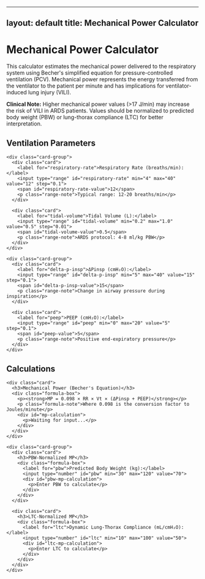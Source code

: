 
---
layout: default
title: Mechanical Power Calculator
---
<script src="https://polyfill.io/v3/polyfill.min.js?features=es6"></script>
<script id="MathJax-script" async src="https://cdn.jsdelivr.net/npm/mathjax@3/es5/tex-mml-chtml.js"></script>

<div class="container">
  <div class="intro">
    <h1>Mechanical Power Calculator</h1>
    <p>This calculator estimates the mechanical power delivered to the respiratory system using Becher's simplified equation for pressure-controlled ventilation (PCV). Mechanical power represents the energy transferred from the ventilator to the patient per minute and has implications for ventilator-induced lung injury (VILI).</p>
    <p class="clinical-note"><strong>Clinical Note:</strong> Higher mechanical power values (>17 J/min) may increase the risk of VILI in ARDS patients. Values should be normalized to predicted body weight (PBW) or lung-thorax compliance (LTC) for better interpretation.</p>
  </div>

  <div class="section">
    <h2>Ventilation Parameters</h2>
    
    <div class="card-group">
      <div class="card">
        <label for="respiratory-rate">Respiratory Rate (breaths/min):</label>
        <input type="range" id="respiratory-rate" min="4" max="40" value="12" step="0.1">
        <span id="respiratory-rate-value">12</span>
        <p class="range-note">Typical range: 12-20 breaths/min</p>
      </div>
      
      <div class="card">
        <label for="tidal-volume">Tidal Volume (L):</label>
        <input type="range" id="tidal-volume" min="0.2" max="1.0" value="0.5" step="0.01">
        <span id="tidal-volume-value">0.5</span>
        <p class="range-note">ARDS protocol: 4-8 ml/kg PBW</p>
      </div>
    </div>

    <div class="card-group">
      <div class="card">
        <label for="delta-p-insp">ΔPinsp (cmH₂O):</label>
        <input type="range" id="delta-p-insp" min="5" max="40" value="15" step="0.1">
        <span id="delta-p-insp-value">15</span>
        <p class="range-note">Change in airway pressure during inspiration</p>
      </div>
      
      <div class="card">
        <label for="peep">PEEP (cmH₂O):</label>
        <input type="range" id="peep" min="0" max="20" value="5" step="0.1">
        <span id="peep-value">5</span>
        <p class="range-note">Positive end-expiratory pressure</p>
      </div>
    </div>
  </div>

  <div class="section">
    <h2>Calculations</h2>
    
    <div class="card">
      <h3>Mechanical Power (Becher's Equation)</h3>
      <div class="formula-box">
        <p><strong>MP = 0.098 × RR × Vt × (ΔPinsp + PEEP)</strong></p>
        <p class="formula-note">Where 0.098 is the conversion factor to Joules/minute</p>
        <div id="mp-calculation">
          <p>Waiting for input...</p>
        </div>
      </div>
    </div>

    <div class="card-group">
      <div class="card">
        <h3>PBW-Normalized MP</h3>
        <div class="formula-box">
          <label for="pbw">Predicted Body Weight (kg):</label>
          <input type="number" id="pbw" min="30" max="120" value="70">
          <div id="pbw-mp-calculation">
            <p>Enter PBW to calculate</p>
          </div>
        </div>
      </div>

      <div class="card">
        <h3>LTC-Normalized MP</h3>
        <div class="formula-box">
          <label for="ltc">Dynamic Lung-Thorax Compliance (mL/cmH₂O):</label>
          <input type="number" id="ltc" min="10" max="100" value="50">
          <div id="ltc-mp-calculation">
            <p>Enter LTC to calculate</p>
          </div>
        </div>
      </div>
    </div>
  </div>
</div>

<script src="{{ '/info/js/mechanical-power.js' | relative_url }}"></script>
